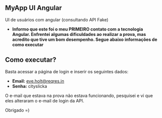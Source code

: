 MyApp UI Angular
-----------------------
UI de usuários com angular (consultando API Fake)

* <strong>Informo que este foi o meu PRIMEIRO contato com a tecnologia Angular. Enfrentei algumas dificuldades ao realizar a prova, mas acredito que tive um bom desempenho. Segue abaixo informações de como executar</strong>


<h2>Como executar?</h2>

Basta acessar a página de login e inserir os seguintes dados:
- <strong>Email:</strong> eve.holt@reqres.in
- <strong>Senha:</strong> cityslicka


O e-mail que estava na prova não estava funcionando, pesquisei e vi que eles alteraram o e-mail de login da API.

Obrigado =)

